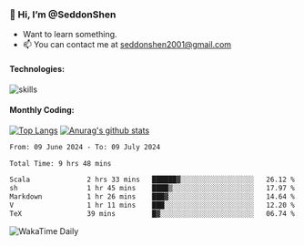 ### 👋 Hi, I’m @SeddonShen
- Want to learn something.
- 📫 You can contact me at seddonshen2001@gmail.com

#### Technologies:

![skills](https://skillicons.dev/icons?i=scala,js,html,css,bootstrap,jquery,c,cpp,cloudflare,django,docker,flask,git,github,githubactions,linux,latex,mysql,nodejs,ps,php,pr,py,raspberrypi,redis,unreal,v,vscode,vue,bash)

#### Monthly Coding:
[![Top Langs](https://github-readme-stats.vercel.app/api/top-langs?username=seddonshen&show_icons=true&locale=en&layout=compact&hide=html&langs_count=8)](https://github.com/SeddonShen/)
[![Anurag's github stats](https://github-readme-stats.vercel.app/api?username=SeddonShen&count_private=true&show_icons=true)](https://github.com/anuraghazra/github-readme-stats)
<!--START_SECTION:waka-->

```txt
From: 09 June 2024 - To: 09 July 2024

Total Time: 9 hrs 48 mins

Scala              2 hrs 33 mins   ██████▓░░░░░░░░░░░░░░░░░░   26.12 %
sh                 1 hr 45 mins    ████▒░░░░░░░░░░░░░░░░░░░░   17.97 %
Markdown           1 hr 26 mins    ███▓░░░░░░░░░░░░░░░░░░░░░   14.64 %
V                  1 hr 11 mins    ███░░░░░░░░░░░░░░░░░░░░░░   12.20 %
TeX                39 mins         █▓░░░░░░░░░░░░░░░░░░░░░░░   06.74 %
```

<!--END_SECTION:waka-->

![WakaTime Daily](https://wakatime.com/share/@seddon2001/61a7e342-5f12-4fea-bf92-1fac161e97d6.svg)
<!---
SeddonShen/SeddonShen is a ✨ special ✨ repository because its `README.md` (this file) appears on your GitHub profile.
You can click the Preview link to take a look at your changes.
--->
